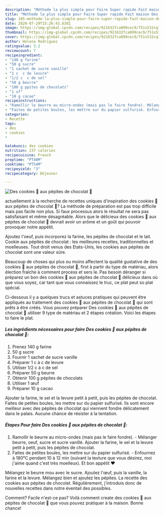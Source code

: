 ```yaml
---
description: "Méthode la plus simple pour Faire Super rapide Fait maison Des cookies 🍪 aux pépites de chocolat 🍫"
title: "Méthode la plus simple pour Faire Super rapide Fait maison Des cookies 🍪 aux pépites de chocolat 🍫"
slug: 185-methode-la-plus-simple-pour-faire-super-rapide-fait-maison-des-cookies-aux-pepites-de-chocolat
date: 2020-07-29T15:26:43.638Z
image: https://img-global.cpcdn.com/recipes/921632fca099cec9/751x532cq70/des-cookies-🍪-aux-pepites-de-chocolat-🍫-photo-principale-de-la-recette.jpg
thumbnail: https://img-global.cpcdn.com/recipes/921632fca099cec9/751x532cq70/des-cookies-🍪-aux-pepites-de-chocolat-🍫-photo-principale-de-la-recette.jpg
cover: https://img-global.cpcdn.com/recipes/921632fca099cec9/751x532cq70/des-cookies-🍪-aux-pepites-de-chocolat-🍫-photo-principale-de-la-recette.jpg
author: Helena Rodriguez
ratingvalue: 3.2
reviewcount: 7
recipeingredient:
- "140 g farine"
- "50 g sucre"
- "1 sachet de sucre vanille"
- "1 c  c de levure"
- "1/2 c  c de sel"
- "50 g beurre"
- "100 g ppites de chocolats"
- "1 uf"
- "10 g cacao"
recipeinstructions:
- "Ramollir le beurre au micro-ondes (mais pas le faire fondre). Mélanger beurre, oeuf, sucre et sucre vanillé. Ajouter la farine, le sel et la levure petit à petit, puis les pépites de chocolat."
- "Faites de petites boules, les mettre sur du papier sulfurisé. Enfournez à 180°C pendant 10 à 12 min (suivant la texture que vous désirez, moi j&#39;aime quand c&#39;est très moelleux). Et bon appétit ❤️"
categories:
- Recette
tags:
- des
- cookies
- 

katakunci: des cookies  
nutrition: 237 calories
recipecuisine: French
preptime: "PT40M"
cooktime: "PT54M"
recipeyield: "3"
recipecategory: Déjeuner

---
```



![Des cookies 🍪 aux pépites de chocolat 🍫](https://img-global.cpcdn.com/recipes/921632fca099cec9/751x532cq70/des-cookies-🍪-aux-pepites-de-chocolat-🍫-photo-principale-de-la-recette.jpg)

actuellement à la recherche de recettes uniques d'inspiration des cookies 🍪 aux pépites de chocolat 🍫? La méthode de préparation est pas trop difficile mais pas facile non plus. Si faux processus alors le résultat ne sera pas satisfaisant et même désagréable. Alors que le délicieux des cookies 🍪 aux pépites de chocolat 🍫 devrait avoir un arôme et un goût qui pouvoir provoquer notre appétit.

Ajoutez l&#39;oeuf, puis incorporez la farine, les pépites de chocolat et le lait. Cookie aux pépites de chocolat : les meilleures recettes, traditionnelles et moelleuses. Tout droit venus des Etats-Unis, les cookies aux pépites de chocolat sont une valeur sûre.

Beaucoup de choses qui plus ou moins affectent la qualité gustative de des cookies 🍪 aux pépites de chocolat 🍫, first à partir du type de matériau, alors élection fraîche à comment process et sers le. Pas besoin déranger si préparez un bon des cookies 🍪 aux pépites de chocolat 🍫 délicieux dans où que vous soyez, car tant que vous connaissez le truc, ce plat peut so plat spécial.


Ci-dessous il y a quelques trucs et astuces pratiques qui peuvent être appliqués au traitement des cookies 🍪 aux pépites de chocolat 🍫 qui sont prêts à être créés. Vous pouvez préparer Des cookies 🍪 aux pépites de chocolat 🍫 utiliser 9 type de matériau et 2 étapes création. Voici les étapes to faire le plat.

<!--inarticleads1-->

##### Les ingrédients nécessaires pour faire Des cookies 🍪 aux pépites de chocolat 🍫:

1. Prenez 140 g farine
1.  50 g sucre
1. Fournir 1 sachet de sucre vanille
1. Préparer 1 c à c de levure
1. Utiliser 1/2 c à c de sel
1. Préparer 50 g beurre
1. Obtenir 100 g pépites de chocolats
1. Utiliser 1 œuf
1. Préparer 10 g cacao


Ajouter la farine, le sel et la levure petit à petit, puis les pépites de chocolat. Faites de petites boules, les mettre sur du papier sulfurisé. Ils sont encore meilleur avec des pépites de chocolat qui viennent fondre délicatement dans le palais. Aucune chance de résister à la tentation. 

<!--inarticleads2-->

##### Étapes Pour faire Des cookies 🍪 aux pépites de chocolat 🍫:

1. Ramollir le beurre au micro-ondes (mais pas le faire fondre). - Mélanger beurre, oeuf, sucre et sucre vanillé. Ajouter la farine, le sel et la levure petit à petit, puis les pépites de chocolat.
1. Faites de petites boules, les mettre sur du papier sulfurisé. - Enfournez à 180°C pendant 10 à 12 min (suivant la texture que vous désirez, moi j&#39;aime quand c&#39;est très moelleux). Et bon appétit ❤️


Mélangez le beurre mou avec le sucre. Ajoutez l&#39;œuf, puis la vanille, la farine et la levure. Mélangez bien et ajoutez les pépites. La recette des cookies aux pépites de chocolat. Régulièrement, j&#39;introduis donc de nouvelles recettes dans notre éventail des possibles. 


Comment? Facile n'est-ce pas? Voilà comment create des cookies 🍪 aux pépites de chocolat 🍫 que vous pouvez pratiquer à la maison. Bonne chance!
